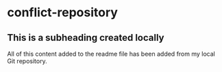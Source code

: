 # conflict-repository

 ## This is a subheading created locally

 All of this content added to the readme file has been added from my local Git repository.